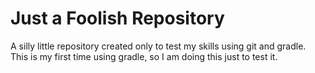 # Just a Foolish Repository

A silly little repository created
only to test my skills using git
and gradle. This is my first time
using gradle, so I am doing this
just to test it.
